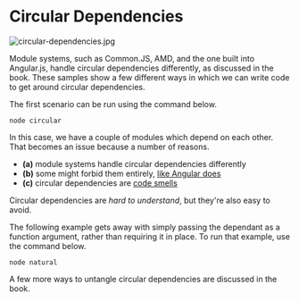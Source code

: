 # Circular Dependencies

![circular-dependencies.jpg][1]

Module systems, such as Common.JS, AMD, and the one built into Angular.js, handle circular dependencies differently, as discussed in the book. These samples show a few different ways in which we can write code to get around circular dependencies.

The first scenario can be run using the command below.

```shell
node circular
```

In this case, we have a couple of modules which depend on each other. That becomes an issue because a number of reasons.

- **(a)** module systems handle circular dependencies differently
- **(b)** some might forbid them entirely, [like Angular does][2]
- **(c)** circular dependencies are [code smells][3]

Circular dependencies are _hard to understand_, but they're also easy to avoid.

The following example gets away with simply passing the dependant as a function argument, rather than requiring it in place. To run that example, use the command below.

```shell
node natural
```

A few more ways to untangle circular dependencies are discussed in the book.

  [1]: https://github.com/bevacqua/buildfirst/raw/master/images/circular-dependencies.jpg
  [2]: http://misko.hevery.com/2008/08/01/circular-dependency-in-constructors-and-dependency-injection/
  [3]: http://www.codinghorror.com/blog/2006/05/code-smells.html
